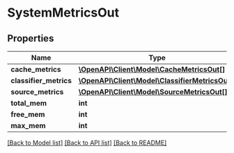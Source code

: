 # SystemMetricsOut

## Properties
Name | Type | Description | Notes
------------ | ------------- | ------------- | -------------
**cache_metrics** | [**\OpenAPI\Client\Model\CacheMetricsOut[]**](CacheMetricsOut.md) |  | [optional] 
**classifier_metrics** | [**\OpenAPI\Client\Model\ClassifierMetricsOut[]**](ClassifierMetricsOut.md) |  | [optional] 
**source_metrics** | [**\OpenAPI\Client\Model\SourceMetricsOut[]**](SourceMetricsOut.md) |  | [optional] 
**total_mem** | **int** |  | [optional] 
**free_mem** | **int** |  | [optional] 
**max_mem** | **int** |  | [optional] 

[[Back to Model list]](../README.md#documentation-for-models) [[Back to API list]](../README.md#documentation-for-api-endpoints) [[Back to README]](../README.md)


